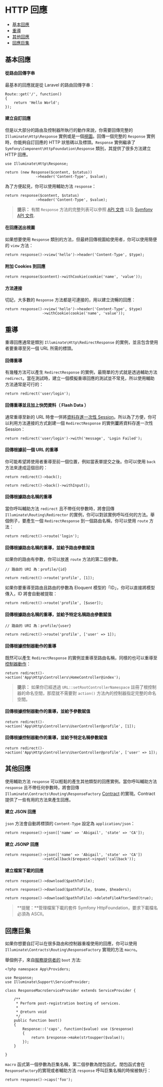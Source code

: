 # HTTP 回應

- [基本回應](#basic-responses)
- [重導](#redirects)
- [其他回應](#other-responses)
- [回應巨集](#response-macros)

<a name="basic-responses"></a>
## 基本回應

#### 從路由回傳字串

最基本的回應就是從 Laravel 的路由回傳字串：

	Route::get('/', function()
	{
		return 'Hello World';
	});

#### 建立自訂回應

但是以大部分的路由及控制器所執行的動作來說，你需要回傳完整的 `Illuminate\Http\Response` 實例或是一個[視圖](/docs/5.0/views)。回傳一個完整的 `Response` 實例時，你能夠自訂回應的 HTTP 狀態碼以及標頭。`Response` 實例繼承了 `Symfony\Component\HttpFoundation\Response` 類別，其提供了很多方法建立 HTTP 回應。

	use Illuminate\Http\Response;

	return (new Response($content, $status))
	              ->header('Content-Type', $value);

為了方便起見，你可以使用輔助方法 `response`：

	return response($content, $status)
	              ->header('Content-Type', $value);

> **提示：** 有關 `Response` 方法的完整列表可以參照 [API 文件](http://laravel.com/api/5.0/Illuminate/Http/Response.html) 以及 [Symfony API 文件](http://api.symfony.com/2.5/Symfony/Component/HttpFoundation/Response.html).

#### 在回應送出視圖

如果想要使用 `Response` 類別的方法，但最終回傳視圖給使用者，你可以使用簡便的 `view` 方法：

	return response()->view('hello')->header('Content-Type', $type);

#### 附加 Cookies 到回應

	return response($content)->withCookie(cookie('name', 'value'));

#### 方法連接

切記，大多數的 `Response` 方法都是可連接的，用以建立流暢的回應：

	return response()->view('hello')->header('Content-Type', $type)
                     ->withCookie(cookie('name', 'value'));

<a name="redirects"></a>
## 重導

重導回應通常是類別 `Illuminate\Http\RedirectResponse` 的實例，並且包含使用者要重導至另一個 URL 所需的標頭。

#### 回傳重導

有幾種方法可以產生 `RedirectResponse` 的實例，最簡單的方式就是透過輔助方法 `redirect`。當在測試時，建立一個模擬重導回應的測試並不常見，所以使用輔助方法通常是可行的：

	return redirect('user/login');

#### 回傳重導並且加上快閃資料（ Flash Data ）

通常重導至新的 URL 時會一併將[資料存進一次性 Session](/docs/5.0/session)。所以為了方便，你可以利用方法連接的方式創建一個 `RedirectResponse` 的實例**並**將資料存進一次性 Session：

	return redirect('user/login')->with('message', 'Login Failed');

#### 回傳根據前一個 URL 的重導

你可能希望將使用者重導至前一個位置，例如當表單提交之後。你可以使用 `back` 方法來達成這個目的：

	return redirect()->back();

	return redirect()->back()->withInput();

#### 回傳根據路由名稱的重導

當你呼叫輔助方法 `redirect` 且不帶任何參數時，將會回傳 `Illuminate\Routing\Redirector` 的實例，你可以對該實例呼叫任何的方法。舉個例子，要產生一個 `RedirectResponse` 到一個路由名稱，你可以使用 `route` 方法：

	return redirect()->route('login');

#### 回傳根據路由名稱的重導，並給予路由參數賦值

如果你的路由有參數，你可以放進 `route` 方法的第二個參數。

	// 路由的 URI 為：profile/{id}

	return redirect()->route('profile', [1]);

如果你要重導至路由且路由的參數為 Eloquent 模型的「ID」，你可以直接將模型傳入，ID 將會自動被提取：

	return redirect()->route('profile', [$user]);

#### 回傳根據路由名稱的重導，並給予特定名稱路由參數賦值

	// 路由的 URI 為：profile/{user}

	return redirect()->route('profile', ['user' => 1]);

#### 回傳根據控制器動作的重導

既然可以產生 `RedirectResponse` 的實例並重導至路由名稱，同樣的也可以重導至[控制器動作](/docs/5.0/controllers)：

	return redirect()->action('App\Http\Controllers\HomeController@index');

> **提示：** 如果你已經透過 `URL::setRootControllerNamespace` 註冊了根控制器的命名空間，那麼就不需要對 `action()` 方法內的控制器指定完整的命名空間。

#### 回傳根據控制器動作的重導，並給予參數賦值

	return redirect()->action('App\Http\Controllers\UserController@profile', [1]);

#### 回傳根據控制器動作的重導，並給予特定名稱參數賦值

	return redirect()->action('App\Http\Controllers\UserController@profile', ['user' => 1]);

<a name="other-responses"></a>
## 其他回應

使用輔助方法 `response` 可以輕鬆的產生其他類型的回應實例。當你呼叫輔助方法 `response` 且不帶任何參數時，將會回傳 `Illuminate\Contracts\Routing\ResponseFactory` [Contract](/docs/5.0/contracts) 的實現。Contract 提供了一些有用的方法來產生回應。

#### 建立 JSON 回應

`json` 方法會自動將標頭的 `Content-Type` 設定為 `application/json`：

	return response()->json(['name' => 'Abigail', 'state' => 'CA']);

#### 建立 JSONP 回應

	return response()->json(['name' => 'Abigail', 'state' => 'CA'])
	                 ->setCallback($request->input('callback'));

#### 建立檔案下載的回應

	return response()->download($pathToFile);

	return response()->download($pathToFile, $name, $headers);

	return response()->download($pathToFile)->deleteFileAfterSend(true);

> **提醒：**管理檔案下載的套件 Symfony HttpFoundation，要求下載檔名必須為 ASCII。

<a name="response-macros"></a>
## 回應巨集

如果你想要自訂可以在很多路由和控制器重複使用的回應，你可以使用 `Illuminate\Contracts\Routing\ResponseFactory` 實現的方法 `macro`。

舉個例子，來自[服務提供者的](/docs/5.0/providers) `boot` 方法:

	<?php namespace App\Providers;

	use Response;
	use Illuminate\Support\ServiceProvider;

	class ResponseMacroServiceProvider extends ServiceProvider {

		/**
		 * Perform post-registration booting of services.
		 *
		 * @return void
		 */
		public function boot()
		{
			Response::('caps', function($value) use ($response)
			{
				return $response->make(strtoupper($value));
			});
		}

	}

`macro` 函式第一個參數為巨集名稱，第二個參數為閉包函式。閉包函式會在 `ResponseFactory`的實現或者輔助方法 `response` 呼叫巨集名稱的時候被執行：

	return response()->caps('foo');
